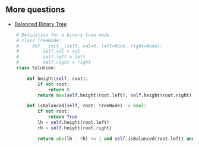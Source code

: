 ## More questions

- [Balanced Binary Tree](https://leetcode.com/problems/balanced-binary-tree/submissions/)

```python
    # Definition for a binary tree node.
    # class TreeNode:
    #     def __init__(self, val=0, left=None, right=None):
    #         self.val = val
    #         self.left = left
    #         self.right = right
    class Solution:

        def height(self, root):
            if not root:
                return 0
            return max(self.height(root.left), self.height(root.right)) + 1

        def isBalanced(self, root: TreeNode) -> bool:
            if not root:
                return True
            lh = self.height(root.left)
            rh = self.height(root.right)

            return abs(lh - rh) <= 1 and self.isBalanced(root.left) and self.isBalanced(root.right)
```

